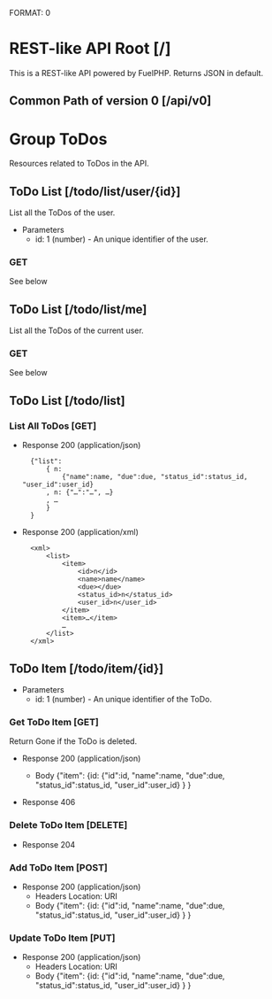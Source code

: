 FORMAT: 0

# REST-like API Root [/]
This is a REST-like API powered by FuelPHP. Returns JSON in default.

## Common Path of version 0 [/api/v0]

# Group ToDos
Resources related to ToDos in the API.


## ToDo List [/todo/list/user/{id}]
List all the ToDos of the user.

+ Parameters
    + id: 1 (number) - An unique identifier of the user.

### GET
See below

## ToDo List [/todo/list/me]
List all the ToDos of the current user.

### GET
See below

## ToDo List [/todo/list]

### List All ToDos [GET]

+ Response 200 (application/json)

        {"list":
            { n:
                {"name":name, "due":due, "status_id":status_id, "user_id":user_id}
            , n: {"…":"…", …}
            , …
            }
        }

+ Response 200 (application/xml)

        <xml>
            <list>
                <item>
                    <id>n</id>
                    <name>name</name>
                    <due></due>
                    <status_id>n</status_id>
                    <user_id>n</user_id>
                </item>
                <item>…</item>
                …
            </list>
        </xml>



## ToDo Item [/todo/item/{id}]

+ Parameters
    + id: 1 (number) - An unique identifier of the ToDo.

### Get ToDo Item [GET]
Return Gone if the ToDo is deleted.

+ Response 200 (application/json)
    + Body
        {"item":
            {id:
                {"id":id, "name":name, "due":due, "status_id":status_id, "user_id":user_id}
            }
        }

+ Response 406

### Delete ToDo Item [DELETE]

+ Response 204


### Add ToDo Item [POST]

+ Response 200 (application/json)
    + Headers
        Location: URI
    + Body
        {"item":
            {id:
                {"id":id, "name":name, "due":due, "status_id":status_id, "user_id":user_id}
            }
        }

### Update ToDo Item [PUT]

+ Response 200 (application/json)
    + Headers
        Location: URI
    + Body
        {"item":
            {id:
                {"id":id, "name":name, "due":due, "status_id":status_id, "user_id":user_id}
            }
        }
